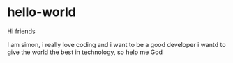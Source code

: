 # hello-world

Hi friends

I am simon, i really love coding and i want to be a good developer
i wantd to give the world the best in technology, so help me God
